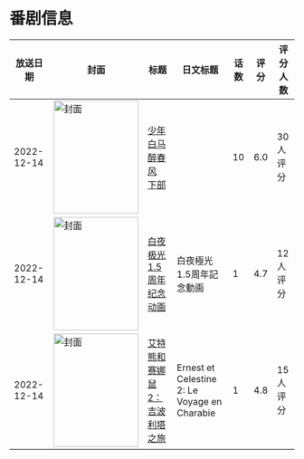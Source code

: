 # 番剧信息

|放送日期|封面|标题|日文标题|话数|评分|评分人数|
|---|---|---|---|---|---|---|
|2022-12-14|<img src="//lain.bgm.tv/pic/cover/c/71/e7/402199_rbWyl.jpg" alt="封面" style="width:150px;height:200px;object-fit:cover;">|[少年白马醉春风 下部](https://bangumi.tv/subject/402199)||10|6.0|30人评分|
|2022-12-14|<img src="//lain.bgm.tv/pic/cover/c/03/06/411262_I50PF.jpg" alt="封面" style="width:150px;height:200px;object-fit:cover;">|[白夜极光 1.5周年纪念动画](https://bangumi.tv/subject/411262)|白夜極光 1.5周年記念動画|1|4.7|12人评分|
|2022-12-14|<img src="//lain.bgm.tv/pic/cover/c/b3/e8/417975_1522T.jpg" alt="封面" style="width:150px;height:200px;object-fit:cover;">|[艾特熊和赛娜鼠2：吉波利塔之旅](https://bangumi.tv/subject/417975)|Ernest et Celestine 2: Le Voyage en Charabie|1|4.8|15人评分|
